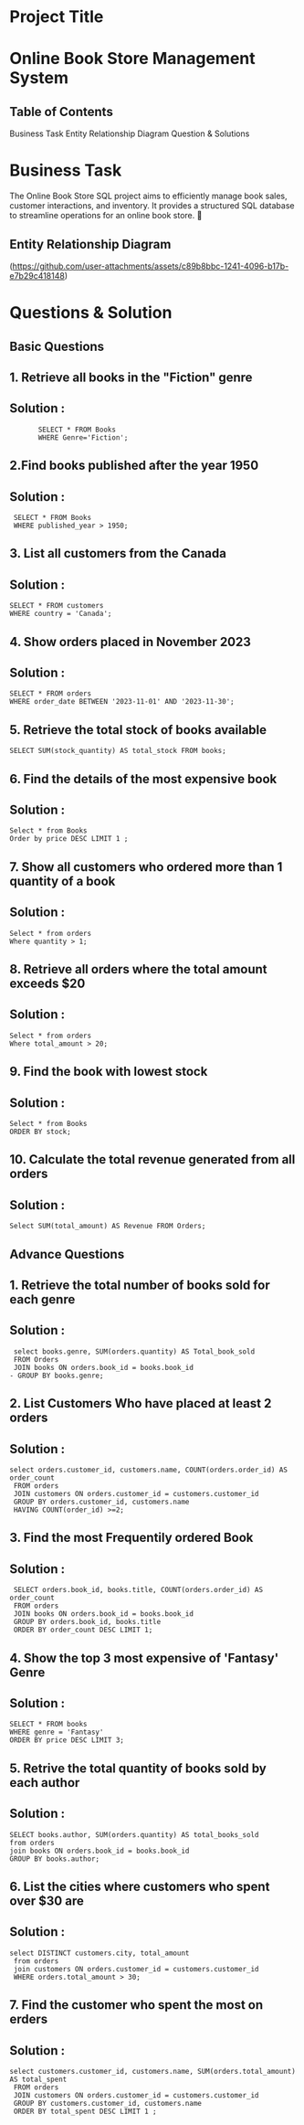 # Project Title 
# Online Book Store Management System
## Table of Contents
   Business Task 
   Entity Relationship Diagram
   Question & Solutions
# Business Task 
The Online Book Store SQL project aims to efficiently manage book sales, customer interactions, and inventory. It provides a structured SQL database to streamline operations for an online book store. 🚀
## Entity Relationship Diagram
(https://github.com/user-attachments/assets/c89b8bbc-1241-4096-b17b-e7b29c418148)
# Questions & Solution 
## Basic Questions 
## 1. Retrieve all books in the "Fiction" genre
## Solution :
           SELECT * FROM Books 
           WHERE Genre='Fiction'; 
## 2.Find books published after the year 1950 
## Solution : 
     SELECT * FROM Books 
     WHERE published_year > 1950;
## 3. List all customers from the Canada  
## Solution : 
    SELECT * FROM customers
    WHERE country = 'Canada';
## 4. Show orders placed in November 2023 
## Solution : 
    SELECT * FROM orders 
    WHERE order_date BETWEEN '2023-11-01' AND '2023-11-30';
## 5. Retrieve the total stock of books available 
    SELECT SUM(stock_quantity) AS total_stock FROM books;
## 6. Find the details of the most expensive book 
## Solution : 
    Select * from Books 
    Order by price DESC LIMIT 1 ;
## 7. Show all customers who ordered more than 1 quantity of a book 
## Solution : 
    Select * from orders
    Where quantity > 1;
## 8. Retrieve all orders where the total amount exceeds $20 
## Solution : 
    Select * from orders 
    Where total_amount > 20;
## 9. Find the book with lowest stock 
## Solution : 
    Select * from Books 
    ORDER BY stock;
## 10. Calculate the total revenue generated from all orders 
## Solution :
    Select SUM(total_amount) AS Revenue FROM Orders; 
## Advance Questions
## 1. Retrieve the total number of books sold for each genre
## Solution : 
     select books.genre, SUM(orders.quantity) AS Total_book_sold
     FROM Orders
     JOIN books ON orders.book_id = books.book_id
    - GROUP BY books.genre; 
## 2. List Customers Who have placed at least 2 orders 
## Solution :
    select orders.customer_id, customers.name, COUNT(orders.order_id) AS order_count
     FROM orders
     JOIN customers ON orders.customer_id = customers.customer_id
     GROUP BY orders.customer_id, customers.name
     HAVING COUNT(order_id) >=2;

## 3. Find the most Frequentily ordered Book
## Solution : 
     SELECT orders.book_id, books.title, COUNT(orders.order_id) AS order_count
     FROM orders
     JOIN books ON orders.book_id = books.book_id
     GROUP BY orders.book_id, books.title
     ORDER BY order_count DESC LIMIT 1;
## 4. Show the top 3 most expensive of 'Fantasy' Genre 
## Solution :
    SELECT * FROM books
    WHERE genre = 'Fantasy'
    ORDER BY price DESC LIMIT 3;
## 5. Retrive the total quantity of books sold by each author
## Solution :
    SELECT books.author, SUM(orders.quantity) AS total_books_sold
    from orders
    join books ON orders.book_id = books.book_id
    GROUP BY books.author;
 
## 6. List the cities where customers who spent over $30 are
## Solution :
    select DISTINCT customers.city, total_amount
     from orders
     join customers ON orders.customer_id = customers.customer_id
     WHERE orders.total_amount > 30;
## 7. Find the customer who spent the most on erders
## Solution :
    select customers.customer_id, customers.name, SUM(orders.total_amount) AS total_spent
     FROM orders
     JOIN customers ON orders.customer_id = customers.customer_id
     GROUP BY customers.customer_id, customers.name
     ORDER BY total_spent DESC LIMIT 1 ;
 
